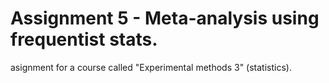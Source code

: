 # Assignment 5 - Meta-analysis using frequentist stats.

asignment for a course called "Experimental methods 3" (statistics).


